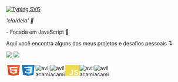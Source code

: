 <a href="https://www.linkedin.com/in/avilacamilla" target="_blank"><img src="https://readme-typing-svg.demolab.com?font=Fira+Code&duration=4985&pause=1000&color=14D4EF&vCenter=true&width=435&lines=Ol%C3%A1!+Eu+sou+a+Camilla+Avila+%3D)" alt="Typing SVG" /></a>

<em>'ela/dela' 🌸</em>

<p align="left">
  - Focada em JavaScript 💛<br>
</p>

<p align="left">
Aqui você encontra alguns dos meus projetos e desafios pessoais ↴
</p>

<div align="left">
  <a href="https://github.com/avilacamilla">
  <img height="160em" src="https://github-readme-stats.vercel.app/api?username=avilacamilla&show_icons=true&theme=radical&include_all_commits=true&count_private=true"/>
  <img height="160em" src="https://github-readme-stats.vercel.app/api/top-langs/?username=avilacamilla&layout=compact&langs_count=7&theme=radical"/>
</div>


<div align="left" style="display: inline_block"><br>

  <img align="left" alt="avilacamilla-logo-HTML" height="30" width="40" src="https://raw.githubusercontent.com/devicons/devicon/master/icons/html5/html5-original.svg">
  
  <img align="left" alt="avilacamilla-logo-CSS" height="30" width="40" src="https://raw.githubusercontent.com/devicons/devicon/master/icons/css3/css3-original.svg">
  
  <img align="left" alt="avilacamilla-logo-sass" height="30" width="40" src="https://www.svgrepo.com/show/354310/sass.svg">
  
  <img align="left" alt="avilacamilla-logo-bootstrap" height="30" width="40" src="https://www.svgrepo.com/show/353498/bootstrap.svg">
  
  <img align="left" alt="avilacamilla-logo-Javascript" height="30" width="40" src="https://raw.githubusercontent.com/devicons/devicon/master/icons/javascript/javascript-plain.svg">
  
  <img align="left" alt="avilacamilla-logo-React" height="30" width="40" src="https://www.svgrepo.com/show/354259/react.svg">
  
  <img align="left" alt="avilacamilla-logo-TypeScript" height="30" width="40" src="https://www.svgrepo.com/show/303600/typescript-logo.svg">
    
</div>
